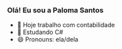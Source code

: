 ### Olá! Eu sou a Paloma Santos

- 🔭 Hoje trabalho com contabilidade
- 🌱 Estudando C#
- 😄 Pronouns: ela/dela


